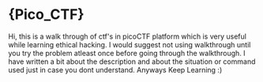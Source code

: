 # {Pico_CTF}
Hi, this is a walk through of ctf's in picoCTF platform which is very useful while learning ethical hacking.
I would suggest not using walkthrough until you try the problem atleast once before going through the walkthrough.
I have written a bit about the description and about the situation or command used just in case you dont understand.
Anyways Keep Learning :)